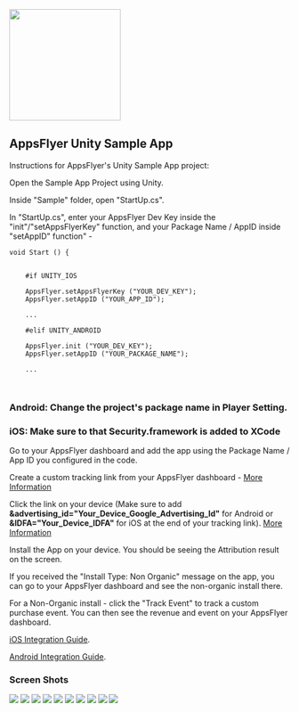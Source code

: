 <img src="https://www.appsflyer.com/wp-content/uploads/2016/11/logo-1.svg"  width="200">

<h2>AppsFlyer Unity Sample App</h2>

Instructions for AppsFlyer's Unity Sample App project:

Open the Sample App Project using Unity.

Inside "Sample" folder, open "StartUp.cs".

In "StartUp.cs", enter your AppsFlyer Dev Key inside the "init"/"setAppsFlyerKey" function, and your Package Name / AppID inside "setAppID" function" -


<pre><code>void Start () {
		

    #if UNITY_IOS 

    AppsFlyer.setAppsFlyerKey ("YOUR_DEV_KEY");
    AppsFlyer.setAppID ("YOUR_APP_ID");

    ...

    #elif UNITY_ANDROID

    AppsFlyer.init ("YOUR_DEV_KEY");
    AppsFlyer.setAppID ("YOUR_PACKAGE_NAME"); 
		
    ...

	</code></pre>

<h3>Android: Change the project's package name in Player Setting.</h3>
<h3>iOS: Make sure to that Security.framework is added to XCode</h3>

Go to your AppsFlyer dashboard and add the app using the Package Name / App ID you configured in the code.

Create a custom tracking link from your AppsFlyer dashboard - 
<a href="https://support.appsflyer.com/hc/en-us/articles/207033836-Custom-Media-Source-Configuration-e-g-E-mail-or-User-Invites-">More Information</a>
	
Click the link on your device (Make sure to add <b>&advertising_id="Your_Device_Google_Advertising_Id"</b> for Android or <b>&IDFA="Your_Device_IDFA"</b> for iOS at the end of your tracking link). <a href="https://support.appsflyer.com/hc/en-us/articles/207031996--Whitelisting-a-Test-Device">More Information</a>


Install the App on your device. You should be seeing the Attribution result on the screen.

If you received the "Install Type: Non Organic" message on the app, you can go to your AppsFlyer dashboard and see the non-organic install there.
    
For a Non-Organic install - click the "Track Event" to track a custom purchase event. You can then see the revenue and event on your AppsFlyer dashboard.


[iOS Integration Guide](http://support.appsflyer.com/entries/25458906-iOS-SDK-Integration-Guide-v2-5-3-x-New-API-).

[Android Integration Guide](http://support.appsflyer.com/entries/22801952-Android-SDK-Integration-Guide).


<h3>Screen Shots</h3>

<img src="/ScreenShots/ScreenShot1.png/">

<img src="/ScreenShots/ScreenShot2.png/">

<img src="/ScreenShots/ScreenShot3.png/">

<img src="/ScreenShots/ScreenShot4.png/">

<img src="/ScreenShots/ScreenShot5.png/">

<img src="/ScreenShots/ScreenShot6.png/">

<img src="/ScreenShots/ScreenShot7.png/">

<img src="/ScreenShots/ScreenShot8.png/">

<img src="/ScreenShots/ScreenShot9.png/">

<img src="/ScreenShots/ScreenShot10.png/">


